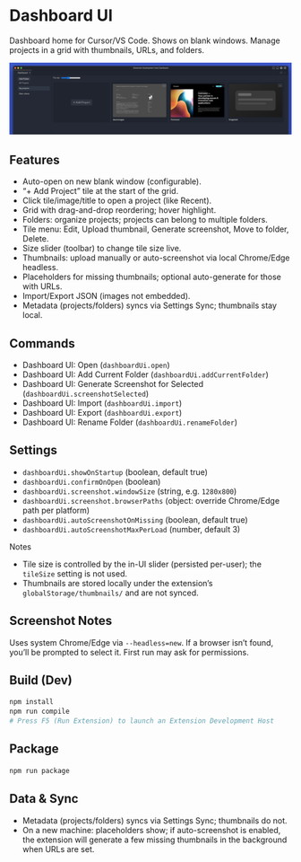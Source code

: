 # Dashboard UI

Dashboard home for Cursor/VS Code. Shows on blank windows. Manage projects in a grid with thumbnails, URLs, and folders.

![Dashboard screenshot](media/assets/dashboard.png)

## Features
- Auto-open on new blank window (configurable).
- “+ Add Project” tile at the start of the grid.
- Click tile/image/title to open a project (like Recent).
- Grid with drag-and-drop reordering; hover highlight.
- Folders: organize projects; projects can belong to multiple folders.
- Tile menu: Edit, Upload thumbnail, Generate screenshot, Move to folder, Delete.
- Size slider (toolbar) to change tile size live.
- Thumbnails: upload manually or auto-screenshot via local Chrome/Edge headless.
- Placeholders for missing thumbnails; optional auto-generate for those with URLs.
- Import/Export JSON (images not embedded).
- Metadata (projects/folders) syncs via Settings Sync; thumbnails stay local.

## Commands
- Dashboard UI: Open (`dashboardUi.open`)
- Dashboard UI: Add Current Folder (`dashboardUi.addCurrentFolder`)
- Dashboard UI: Generate Screenshot for Selected (`dashboardUi.screenshotSelected`)
- Dashboard UI: Import (`dashboardUi.import`)
- Dashboard UI: Export (`dashboardUi.export`)
- Dashboard UI: Rename Folder (`dashboardUi.renameFolder`)

## Settings
- `dashboardUi.showOnStartup` (boolean, default true)
- `dashboardUi.confirmOnOpen` (boolean)
- `dashboardUi.screenshot.windowSize` (string, e.g. `1280x800`)
- `dashboardUi.screenshot.browserPaths` (object: override Chrome/Edge path per platform)
- `dashboardUi.autoScreenshotOnMissing` (boolean, default true)
- `dashboardUi.autoScreenshotMaxPerLoad` (number, default 3)

Notes
- Tile size is controlled by the in-UI slider (persisted per-user); the `tileSize` setting is not used.
- Thumbnails are stored locally under the extension’s `globalStorage/thumbnails/` and are not synced.

## Screenshot Notes
Uses system Chrome/Edge via `--headless=new`. If a browser isn’t found, you’ll be prompted to select it. First run may ask for permissions.

## Build (Dev)
```bash
npm install
npm run compile
# Press F5 (Run Extension) to launch an Extension Development Host
```

## Package
```bash
npm run package
```

## Data & Sync
- Metadata (projects/folders) syncs via Settings Sync; thumbnails do not.
- On a new machine: placeholders show; if auto-screenshot is enabled, the extension will generate a few missing thumbnails in the background when URLs are set.
